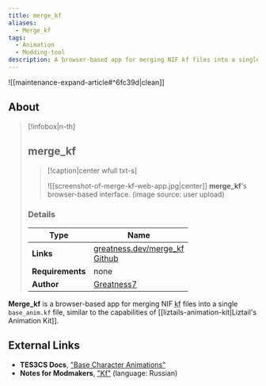 ```yaml
---
title: merge_kf
aliases:
  - Merge_kf
tags:
  - Animation
  - Modding-tool
description: A browser-based app for merging NIF kf files into a single base_anim.kf file.
---
```


![[maintenance-expand-article#^6fc39d|clean]]

## About

> [!infobox|n-th]
> 
> ## merge_kf
> 
> > [!caption|center wfull txt-s]
> > 
> > ![[screenshot-of-merge-kf-web-app.jpg|center]]
> > **merge_kf**'s browser-based interface.
> > (image source: user upload)
> 
> ### Details
> 
> | Type | Name |
> | --- | --- |
> | **Links** | [greatness.dev/merge_kf](https://www.greatness.dev/merge_kf/)<br>[Github](https://github.com/Greatness7/merge_kf) |
> | **Requirements** | none |
> | **Author** | [Greatness7](https://github.com/Greatness7) |

**Merge_kf** is a browser-based app for merging NIF <abbr title="Keyframe">kf</abbr> files into a single `base_anim.kf` file, similar to the capabilities of [[liztails-animation-kit|Liztail's Animation Kit]].

## External Links

- **TES3CS Docs**, ["Base Character Animations"](https://tes3cs.pages.dev/actors/animation/base-character-animation)
- **Notes for Modmakers**, ["Kf"](https://morrowind-nif.github.io/Notes_RU/kf.htm?ms=CyAAAAAAEAAAAAAAABAAAAAAAAMACEABEAgYeAIIAg%3D%3D&q=S2Y%3D&st=Mg%3D%3D&sct=MA%3D%3D&mw=MzIw) (language: Russian)
